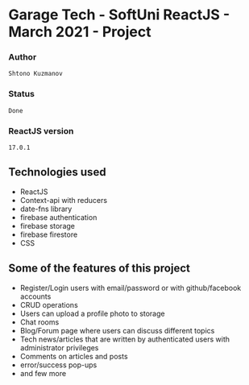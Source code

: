 # Garage Tech - SoftUni ReactJS - March 2021 - Project

### Author
    Shtono Kuzmanov
### Status
    Done
### ReactJS version
    17.0.1

## Technologies used 
* ReactJS
* Context-api with reducers
* date-fns library
* firebase authentication
* firebase storage
* firebase firestore
* CSS

## Some of the features of this project
* Register/Login users with email/password or with github/facebook accounts
* CRUD operations
* Users can upload a profile photo to storage
* Chat rooms
* Blog/Forum page where users can discuss different topics
* Tech news/articles that are written by authenticated users with administrator privileges
* Comments on articles and posts
* error/success pop-ups
* and few more
